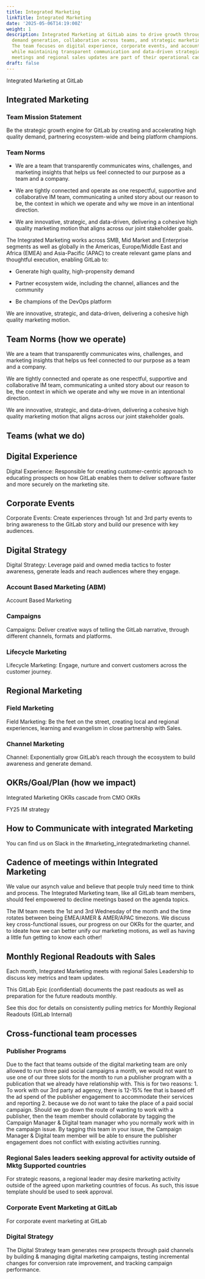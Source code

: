 ```yaml
---
title: Integrated Marketing
linkTitle: Integrated Marketing
date: '2025-05-06T14:19:00Z'
weight: 1
description: Integrated Marketing at GitLab aims to drive growth through high-quality
  demand generation, collaboration across teams, and strategic marketing initiatives.
  The team focuses on digital experience, corporate events, and account-based marketing
  while maintaining transparent communication and data-driven strategies. Regular
  meetings and regional sales updates are part of their operational cadence.
draft: false
---
```



<!-- Unsupported block type: image -->

Integrated Marketing at GitLab

## Integrated Marketing

### Team Mission Statement

Be the strategic growth engine for GitLab by creating and accelerating high quality demand, partnering ecosystem-wide and being platform champions.

### Team Norms

- We are a team that transparently communicates wins, challenges, and marketing insights that helps us feel connected to our purpose as a team and a company.

- We are tightly connected and operate as one respectful, supportive and collaborative IM team, communicating a united story about our reason to be, the context in which we operate and why we move in an intentional direction.

- We are innovative, strategic, and data-driven, delivering a cohesive high quality marketing motion that aligns across our joint stakeholder goals.

The Integrated Marketing works across SMB, Mid Market and Enterprise segments as well as globally in the Americas, Europe/Middle East and Africa (EMEA) and Asia-Pacific (APAC) to create relevant game plans and thoughtful execution, enabling GitLab to:

- Generate high quality, high-propensity demand

- Partner ecosystem wide, including the channel, alliances and the community

- Be champions of the DevOps platform

We are innovative, strategic, and data-driven, delivering a cohesive high quality marketing motion.

## Team Norms (how we operate)

We are a team that transparently communicates wins, challenges, and marketing insights that helps us feel connected to our purpose as a team and a company.

We are tightly connected and operate as one respectful, supportive and collaborative IM team, communicating a united story about our reason to be, the context in which we operate and why we move in an intentional direction.

We are innovative, strategic, and data-driven, delivering a cohesive high quality marketing motion that aligns across our joint stakeholder goals.

## Teams (what we do)

## Digital Experience

Digital Experience: Responsible for creating customer-centric approach to educating prospects on how GitLab enables them to deliver software faster and more securely on the marketing site.

## Corporate Events

Corporate Events: Create experiences through 1st and 3rd party events to bring awareness to the GitLab story and build our presence with key audiences.

## Digital Strategy

Digital Strategy: Leverage paid and owned media tactics to foster awareness, generate leads and reach audiences where they engage.

### Account Based Marketing (ABM)

Account Based Marketing

### Campaigns

Campaigns: Deliver creative ways of telling the GitLab narrative, through different channels, formats and platforms.

### Lifecycle Marketing

Lifecycle Marketing: Engage, nurture and convert customers across the customer journey.

## Regional Marketing

### Field Marketing

Field Marketing: Be the feet on the street, creating local and regional experiences, learning and evangelism in close partnership with Sales.

### Channel Marketing

Channel: Exponentially grow GitLab’s reach through the ecosystem to build awareness and generate demand.

## OKRs/Goal/Plan (how we impact)

Integrated Marketing OKRs cascade from CMO OKRs

FY25 IM strategy

## How to Communicate with integrated Marketing

You can find us on Slack in the #marketing_integratedmarketing channel.

## Cadence of meetings within Integrated Marketing

We value our asynch value and believe that people truly need time to think and process. The Integrated Marketing team, like all GitLab team members, should feel empowered to decline meetings based on the agenda topics.

The IM team meets the 1st and 3rd Wednesday of the month and the time rotates between being EMEA/AMER & AMER/APAC timezons. We discuss key cross-functional issues, our progress on our OKRs for the quarter, and to ideate how we can better unify our marketing motions, as well as having a little fun getting to know each other!

## Monthly Regional Readouts with Sales

Each month, Integrated Marketing meets with regional Sales Leadership to discuss key metrics and team updates.

This GitLab Epic (confidential) documents the past readouts as well as preparation for the future readouts monthly.

See this doc for details on consistently pulling metrics for Monthly Regional Readouts (GitLab Internal)

## Cross-functional team processes

### Publisher Programs

Due to the fact that teams outside of the digital marketing team are only allowed to run three paid social campaigns a month, we would not want to use one of our three slots for the month to run a publisher program with a publication that we already have relationship with. This is for two reasons: 1. To work with our 3rd party ad agency, there is 12-15% fee that is based off the ad spend of the publisher engagement to accommodate their services and reporting 2. because we do not want to take the place of a paid social campaign. Should we go down the route of wanting to work with a publisher, then the team member should collaborate by tagging the Campaign Manager & Digital team manager who you normally work with in the campaign issue. By tagging this team in your issue, the Campaign Manager & Digital team member will be able to ensure the publisher engagement does not conflict with existing activities running.

### Regional Sales leaders seeking approval for activity outside of Mktg Supported countries

For strategic reasons, a regional leader may desire marketing activity outside of the agreed upon marketing countries of focus. As such, this issue template should be used to seek approval.

### Corporate Event Marketing at GitLab

For corporate event marketing at GitLab

### Digital Strategy

The Digital Strategy team generates new prospects through paid channels by building & managing digital marketing campaigns, testing incremental changes for conversion rate improvement, and tracking campaign performance.